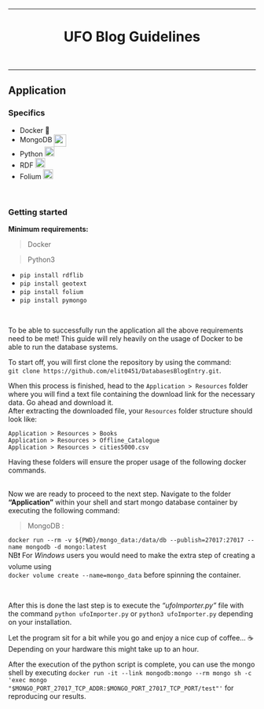 <hr><h1 align="center">UFO Blog Guidelines</h1>
</br>

---
## Application
### Specifics
- Docker :whale:
- MongoDB <img src="https://jaystack.com/wp-content/uploads/2015/12/mongodb-leaf-e1497443272821.png" height="25" align="center"> 
- Python <img src="https://user-images.githubusercontent.com/21998037/69779876-bf02d300-11a9-11ea-98d0-26b1a335059e.png" height="20">
- RDF <img src="https://dinacon.ch/wp-content/uploads/sites/4/2018/05/rdf-icon-with-shadow.png" height="20">
- Folium <img src="https://cdn.iconscout.com/icon/free/png-256/world-map-earth-pin-marker-location-destination-5-22737.png" height="20">

</br>

### Getting started
**Minimum requirements:**</br>
> Docker

> Python3
 - `pip install rdflib`
 - `pip install geotext`
 - `pip install folium`
 - `pip install pymongo`
 
 </br>
 
To be able to successfully run the application all the above requirements need to be met! This guide will rely heavily on the usage of Docker to be able to run the database systems.

To start off, you will first clone the repository by using the command:  
`git clone https://github.com/elit0451/DatabasesBlogEntry.git`.  

When this process is finished, head to the `Application > Resources` folder where you will find a text file containing the download link for the necessary data. Go ahead and download it.
</br>After extracting the downloaded file, your `Resources` folder structure should look like:
```
Application > Resources > Books
Application > Resources > Offline_Catalogue
Application > Resources > cities5000.csv
```

Having these folders will ensure the proper usage of the following docker commands.
</br></br>

Now we are ready to proceed to the next step. Navigate to the folder **“Application”** within your shell and start mongo database container by executing the following command:
> MongoDB :

```docker run --rm -v ${PWD}/mongo_data:/data/db --publish=27017:27017 --name mongodb -d mongo:latest```  
NB:exclamation: For _Windows_ users you would need to make the extra step of creating a volume using  
`docker volume create --name=mongo_data` before spinning the container.

</br>

After this is done the last step is to execute the _“ufoImporter.py”_ file with the command `python ufoImporter.py` or `python3 ufoImporter.py` depending on your installation.

Let the program sit for a bit while you go and enjoy a nice cup of coffee... :coffee: Depending on your hardware this might take up to an hour.
</br>

After the execution of the python script is complete, you can use the mongo shell by executing `docker run -it --link mongodb:mongo --rm mongo sh -c 'exec mongo "$MONGO_PORT_27017_TCP_ADDR:$MONGO_PORT_27017_TCP_PORT/test"'` for reproducing our results.
